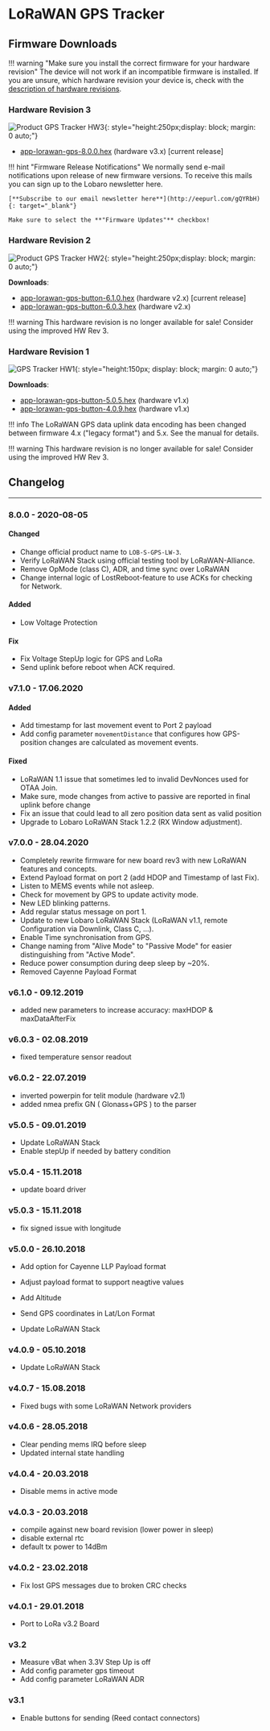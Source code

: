 # LoRaWAN GPS Tracker

## Firmware Downloads

!!! warning "Make sure you install the correct firmware for your hardware revision"
    The device will not work if an incompatible firmware is installed. 
    If you are unsure, which hardware revision your device is, check with the 
    [description of hardware revisions](revisions.md).

### Hardware Revision 3

![Product GPS Tracker HW3](files/GPS-Tracker-V3-Open2.png){: style="height:250px;display: block; margin: 0 auto;"}

* [app-lorawan-gps-8.0.0.hex](firmware/app-lorawan-gps-8.0.0.hex) (hardware v3.x) [current release]

!!! hint "Firmware Release Notifications"
    We normally send e-mail notifications upon release of new firmware versions. To receive this mails you can sign up
    to the Lobaro newsletter here.
    
    [**Subscribe to our email newsletter here**](http://eepurl.com/gQYRbH){: target="_blank"} 
    
    Make sure to select the **"Firmware Updates"** checkbox!    

### Hardware Revision 2

![Product GPS Tracker HW2](files/gpslorawan.png){: style="height:250px;display: block; margin: 0 auto;"}

**Downloads**: 

* [app-lorawan-gps-button-6.1.0.hex](6.0.0/firmware/app-lorawan-gps-button-6.1.0.hex) (hardware v2.x) [current release]
* [app-lorawan-gps-button-6.0.3.hex](6.0.0/firmware/app-lorawan-gps-button-6.0.3.hex) (hardware v2.x)

!!! warning
    This hardware revision is no longer available for sale! Consider using the improved HW Rev 3.

### Hardware Revision 1 

![GPS Tracker HW1](files/GPS_LoRaWAN_Tracker_Opencase_frei.jpg){: style="height:150px; display: block; margin: 0 auto;"}

**Downloads**:

* [app-lorawan-gps-button-5.0.5.hex](6.0.0/firmware/app-lorawan-gps-button-5.0.5.hex) (hardware v1.x)
* [app-lorawan-gps-button-4.0.9.hex](6.0.0/firmware/app-lorawan-gps-button-4.0.9.hex) (hardware v1.x)

!!! info 
    The LoRaWAN GPS data uplink data encoding has been changed between firmware 4.x ("legacy format") and 5.x. See the manual for details.
    
!!! warning
    This hardware revision is no longer available for sale! Consider using the improved HW Rev 3.

## Changelog
--------------------
### 8.0.0 - 2020-08-05
#### Changed
- Change official product name to `LOB-S-GPS-LW-3`.
- Verify LoRaWAN Stack using official testing tool by LoRaWAN-Alliance.
- Remove OpMode (class C), ADR, and time sync over LoRaWAN
- Change internal logic of LostReboot-feature to use ACKs for checking for Network.
#### Added
- Low Voltage Protection
#### Fix
- Fix Voltage StepUp logic for GPS and LoRa
- Send uplink before reboot when ACK required.

### v7.1.0 - 17.06.2020
#### Added
- Add timestamp for last movement event to Port 2 payload
- Add config parameter `movementDistance` that configures how GPS-position changes 
  are calculated as movement events.
#### Fixed
- LoRaWAN 1.1 issue that sometimes led to invalid DevNonces used for OTAA Join.
- Make sure, mode changes from active to passive are reported in final uplink before change
- Fix an issue that could lead to all zero position data sent as valid position
- Upgrade to Lobaro LoRaWAN Stack 1.2.2 (RX Window adjustment).

### v7.0.0 - 28.04.2020
* Completely rewrite firmware for new board rev3 with new LoRaWAN features and concepts.
* Extend Payload format on port 2 (add HDOP and Timestamp of last Fix).
* Listen to MEMS events while not asleep.
* Check for movement by GPS to update activity mode.
* New LED blinking patterns.
* Add regular status message on port 1.
* Update to new Lobaro LoRaWAN Stack (LoRaWAN v1.1, remote Configuration via Downlink, Class C, ...).
* Enable Time synchronisation from GPS.
* Change naming from "Alive Mode" to "Passive Mode" for easier distinguishing from "Active Mode".
* Reduce power consumption during deep sleep by ~20%.
* Removed Cayenne Payload Format

### v6.1.0 - 09.12.2019
* added new parameters to increase accuracy: maxHDOP & maxDataAfterFix

### v6.0.3 - 02.08.2019
* fixed temperature sensor readout

### v6.0.2 - 22.07.2019
- inverted powerpin for telit module (hardware v2.1)
- added nmea prefix GN ( Glonass+GPS ) to the parser

### v5.0.5 - 09.01.2019
- Update LoRaWAN Stack
- Enable stepUp if needed by battery condition

### v5.0.4 - 15.11.2018
- update board driver

### v5.0.3 - 15.11.2018
- fix signed issue with longitude

### v5.0.0 - 26.10.2018
- Add option for Cayenne LLP Payload format
- Adjust payload format to support neagtive values
- Add Altitude
- Send GPS coordinates in Lat/Lon Format

- Update LoRaWAN Stack

### v4.0.9 - 05.10.2018
- Update LoRaWAN Stack

### v4.0.7 - 15.08.2018
- Fixed bugs with some LoRaWAN Network providers

### v4.0.6 - 28.05.2018
- Clear pending mems IRQ before sleep
- Updated internal state handling

### v4.0.4 - 20.03.2018
- Disable mems in active mode


### v4.0.3 - 20.03.2018
- compile against new board revision (lower power in sleep)
- disable external rtc 
- default tx power to 14dBm

### v4.0.2 - 23.02.2018
- Fix lost GPS messages due to broken CRC checks

### v4.0.1 - 29.01.2018
- Port to LoRa v3.2 Board

### v3.2
- Measure vBat when 3.3V Step Up is off
- Add config parameter gps timeout
- Add config parameter LoRaWAN ADR

### v3.1
- Enable buttons for sending (Reed contact connectors)
